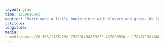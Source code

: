 ```yaml
---
layout: gram
time: 1369616663
caption: "Marie made a little boutonnière with clovers and grass. We left it on a random car. :)"
latitude: 
longitude: 
media:
- media/posts/201305/11352298_752891494809227_437890594_n_17842713046000351.jpg
---
```

